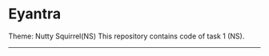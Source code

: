# Eyantra
Theme: Nutty Squirrel(NS)
This repository contains code of task 1 (NS).
************************************************************************************************************************************
